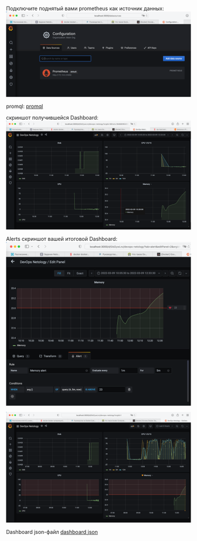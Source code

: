 Подключите поднятый вами prometheus как источник данных:
![Prometeus datasource](https://github.com/Dmitriy-Guskov/devops-netology/blob/main/hw103/1031.png)


promql:
[promql](https://github.com/Dmitriy-Guskov/devops-netology/blob/main/hw103/promql)

скриншот получившейся Dashboard:
![Promql dashboard](https://github.com/Dmitriy-Guskov/devops-netology/blob/main/hw103/1032.png)


Alerts скриншот вашей итоговой Dashboard:
![alerts](https://github.com/Dmitriy-Guskov/devops-netology/blob/main/hw103/10331.png)

![alerts](https://github.com/Dmitriy-Guskov/devops-netology/blob/main/hw103/10332.png)

Dashboard json-файл
[dashboard json](https://github.com/Dmitriy-Guskov/devops-netology/blob/main/hw103/dashboard.json)


